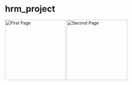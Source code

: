 # hrm_project

<div>
    <img src="images/1_1" alt="First Page" width="200"/>
    <img src="images/1_2" alt="Second Page" width="200"/> 
</div>


